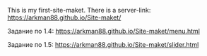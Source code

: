 This is my first-site-maket.
There is a server-link:
https://arkman88.github.io/Site-maket/

Задание по 1.4: https://arkman88.github.io/Site-maket/menu.html

Задание по 1.5: https://arkman88.github.io/Site-maket/slider.html
